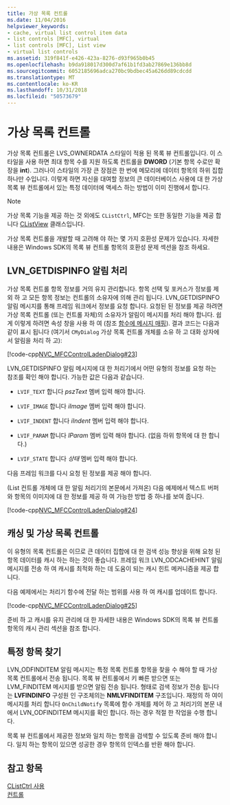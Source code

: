 ```yaml
---
title: 가상 목록 컨트롤
ms.date: 11/04/2016
helpviewer_keywords:
- cache, virtual list control item data
- list controls [MFC], virtual
- list controls [MFC], List view
- virtual list controls
ms.assetid: 319f841f-e426-423a-8276-d93f965b0b45
ms.openlocfilehash: b9da918017d300d7af61b1fd3ab27869e136bb8d
ms.sourcegitcommit: 6052185696adca270bc9bdbec45a626dd89cdcdd
ms.translationtype: MT
ms.contentlocale: ko-KR
ms.lasthandoff: 10/31/2018
ms.locfileid: "50573679"
---
```

# <a name="virtual-list-controls"></a>가상 목록 컨트롤

가상 목록 컨트롤은 LVS_OWNERDATA 스타일이 적용 된 목록 뷰 컨트롤입니다. 이 스타일을 사용 하면 최대 항목 수를 지원 하도록 컨트롤을 **DWORD** (기본 항목 수로만 확장을 **int**). 그러나이 스타일의 가장 큰 장점은 한 번에 메모리에 데이터 항목의 하위 집합 하나만 수입니다. 이렇게 하면 자신을 대여할 정보의 큰 데이터베이스 사용에 대 한 가상 목록 뷰 컨트롤에서 있는 특정 데이터에 액세스 하는 방법이 이미 진행에서 합니다.

> [!NOTE]
>  가상 목록 기능을 제공 하는 것 외에도 `CListCtrl`, MFC는 또한 동일한 기능을 제공 합니다 [CListView](../mfc/reference/clistview-class.md) 클래스입니다.

가상 목록 컨트롤을 개발할 때 고려해 야 하는 몇 가지 호환성 문제가 있습니다. 자세한 내용은 Windows SDK의 목록 뷰 컨트롤 항목의 호환성 문제 섹션을 참조 하세요.

## <a name="handling-the-lvngetdispinfo-notification"></a>LVN_GETDISPINFO 알림 처리

가상 목록 컨트롤 항목 정보를 거의 유지 관리합니다. 항목 선택 및 포커스가 정보를 제외 하 고 모든 항목 정보는 컨트롤의 소유자에 의해 관리 됩니다. LVN_GETDISPINFO 알림 메시지를 통해 프레임 워크에서 정보를 요청 합니다. 요청된 된 정보를 제공 하려면 가상 목록 컨트롤 (또는 컨트롤 자체)의 소유자가 알림이 메시지를 처리 해야 합니다. 쉽게 이렇게 하려면 속성 창을 사용 하 여 (참조 [함수에 메시지 매핑](../mfc/reference/mapping-messages-to-functions.md)). 결과 코드는 다음과 같이 표시 됩니다 (여기서 `CMyDialog` 가상 목록 컨트롤 개체를 소유 하 고 대화 상자에서 알림을 처리 하 고):

[!code-cpp[NVC_MFCControlLadenDialog#23](../mfc/codesnippet/cpp/virtual-list-controls_1.cpp)]

LVN_GETDISPINFO 알림 메시지에 대 한 처리기에서 어떤 유형의 정보를 요청 하는 참조를 확인 해야 합니다. 가능한 값은 다음과 같습니다.

- `LVIF_TEXT` 합니다 *pszText* 멤버 입력 해야 합니다.

- `LVIF_IMAGE` 합니다 *iImage* 멤버 입력 해야 합니다.

- `LVIF_INDENT` 합니다 *iIndent* 멤버 입력 해야 합니다.

- `LVIF_PARAM` 합니다 *lParam* 멤버 입력 해야 합니다. (없음 하위 항목에 대 한 합니다.)

- `LVIF_STATE` 합니다 *상태* 멤버 입력 해야 합니다.

다음 프레임 워크를 다시 요청 된 정보를 제공 해야 합니다.

(List 컨트롤 개체에 대 한 알림 처리기의 본문에서 가져온) 다음 예제에서 텍스트 버퍼와 항목의 이미지에 대 한 정보를 제공 하 여 가능한 방법 중 하나를 보여 줍니다.

[!code-cpp[NVC_MFCControlLadenDialog#24](../mfc/codesnippet/cpp/virtual-list-controls_2.cpp)]

## <a name="caching-and-virtual-list-controls"></a>캐싱 및 가상 목록 컨트롤

이 유형의 목록 컨트롤은 이므로 큰 데이터 집합에 대 한 검색 성능 향상을 위해 요청 된 항목 데이터를 캐시 하는 하는 것이 좋습니다. 프레임 워크 LVN_ODCACHEHINT 알림 메시지를 전송 하 여 캐시를 최적화 하는 데 도움이 되는 캐시 힌트 메커니즘을 제공 합니다.

다음 예제에서는 처리기 함수에 전달 하는 범위를 사용 하 여 캐시를 업데이트 합니다.

[!code-cpp[NVC_MFCControlLadenDialog#25](../mfc/codesnippet/cpp/virtual-list-controls_3.cpp)]

준비 하 고 캐시를 유지 관리에 대 한 자세한 내용은 Windows SDK의 목록 뷰 컨트롤 항목의 캐시 관리 섹션을 참조 합니다.

## <a name="finding-specific-items"></a>특정 항목 찾기

LVN_ODFINDITEM 알림 메시지는 특정 목록 컨트롤 항목을 찾을 수 해야 할 때 가상 목록 컨트롤에서 전송 됩니다. 목록 뷰 컨트롤에서 키 빠른 받으면 또는 LVM_FINDITEM 메시지를 받으면 알림 전송 됩니다. 형태로 검색 정보가 전송 됩니다는 **LVFINDINFO** 구성원 인 구조체의는 **NMLVFINDITEM** 구조입니다. 재정의 하 여이 메시지를 처리 합니다 `OnChildNotify` 목록에 함수 개체를 제어 하 고 처리기의 본문 내에서 LVN_ODFINDITEM 메시지를 확인 합니다. 하는 경우 적절 한 작업을 수행 합니다.

목록 뷰 컨트롤에서 제공한 정보와 일치 하는 항목을 검색할 수 있도록 준비 해야 합니다. 일치 하는 항목이 있으면 성공한 경우 항목의 인덱스를 반환 해야 합니다.

## <a name="see-also"></a>참고 항목

[CListCtrl 사용](../mfc/using-clistctrl.md)<br/>
[컨트롤](../mfc/controls-mfc.md)

